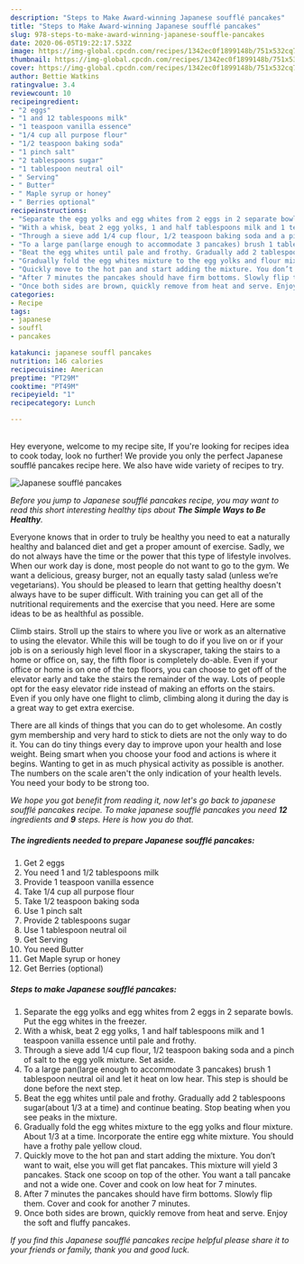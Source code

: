 ```yaml
---
description: "Steps to Make Award-winning Japanese soufflé pancakes"
title: "Steps to Make Award-winning Japanese soufflé pancakes"
slug: 978-steps-to-make-award-winning-japanese-souffle-pancakes
date: 2020-06-05T19:22:17.532Z
image: https://img-global.cpcdn.com/recipes/1342ec0f1899148b/751x532cq70/japanese-souffle-pancakes-recipe-main-photo.jpg
thumbnail: https://img-global.cpcdn.com/recipes/1342ec0f1899148b/751x532cq70/japanese-souffle-pancakes-recipe-main-photo.jpg
cover: https://img-global.cpcdn.com/recipes/1342ec0f1899148b/751x532cq70/japanese-souffle-pancakes-recipe-main-photo.jpg
author: Bettie Watkins
ratingvalue: 3.4
reviewcount: 10
recipeingredient:
- "2 eggs"
- "1 and 12 tablespoons milk"
- "1 teaspoon vanilla essence"
- "1/4 cup all purpose flour"
- "1/2 teaspoon baking soda"
- "1 pinch salt"
- "2 tablespoons sugar"
- "1 tablespoon neutral oil"
- " Serving"
- " Butter"
- " Maple syrup or honey"
- " Berries optional"
recipeinstructions:
- "Separate the egg yolks and egg whites from 2 eggs in 2 separate bowls. Put the egg whites in the freezer."
- "With a whisk, beat 2 egg yolks, 1 and half tablespoons milk and 1 teaspoon vanilla essence until pale and frothy."
- "Through a sieve add 1/4 cup flour, 1/2 teaspoon baking soda and a pinch of salt to the egg yolk mixture. Set aside."
- "To a large pan(large enough to accommodate 3 pancakes) brush 1 tablespoon neutral oil and let it heat on low hear. This step is should be done before the next step."
- "Beat the egg whites until pale and frothy. Gradually add 2 tablespoons sugar(about 1/3 at a time) and continue beating. Stop beating when you see peaks in the mixture."
- "Gradually fold the egg whites mixture to the egg yolks and flour mixture. About 1/3 at a time. Incorporate the entire egg white mixture. You should have a frothy pale yellow cloud."
- "Quickly move to the hot pan and start adding the mixture. You don’t want to wait, else you will get flat pancakes. This mixture will yield 3 pancakes. Stack one scoop on top of the other. You want a tall pancake and not a wide one. Cover and cook on low heat for 7 minutes."
- "After 7 minutes the pancakes should have firm bottoms. Slowly flip them. Cover and cook for another 7 minutes."
- "Once both sides are brown, quickly remove from heat and serve. Enjoy the soft and fluffy pancakes."
categories:
- Recipe
tags:
- japanese
- souffl
- pancakes

katakunci: japanese souffl pancakes 
nutrition: 146 calories
recipecuisine: American
preptime: "PT29M"
cooktime: "PT49M"
recipeyield: "1"
recipecategory: Lunch

---
```

<br>
Hey everyone, welcome to my recipe site, If you're looking for recipes idea to cook today, look no further! We provide you only the perfect Japanese soufflé pancakes recipe here. We also have wide variety of recipes to try.
<br>


![Japanese soufflé pancakes](https://img-global.cpcdn.com/recipes/1342ec0f1899148b/751x532cq70/japanese-souffle-pancakes-recipe-main-photo.jpg)

<i>Before you jump to Japanese soufflé pancakes recipe, you may want to read this short interesting healthy tips about <strong>The Simple Ways to Be Healthy</strong>.</i>

Everyone knows that in order to truly be healthy you need to eat a naturally healthy and balanced diet and get a proper amount of exercise. Sadly, we do not always have the time or the power that this type of lifestyle involves. When our work day is done, most people do not want to go to the gym. We want a delicious, greasy burger, not an equally tasty salad (unless we’re vegetarians). You should be pleased to learn that getting healthy doesn't always have to be super difficult. With training you can get all of the nutritional requirements and the exercise that you need. Here are some ideas to be as healthful as possible.

Climb stairs. Stroll up the stairs to where you live or work as an alternative to using the elevator. While this will be tough to do if you live on or if your job is on a seriously high level floor in a skyscraper, taking the stairs to a home or office on, say, the fifth floor is completely do-able. Even if your office or home is on one of the top floors, you can choose to get off of the elevator early and take the stairs the remainder of the way. Lots of people opt for the easy elevator ride instead of making an efforts on the stairs. Even if you only have one flight to climb, climbing along it during the day is a great way to get extra exercise. 

There are all kinds of things that you can do to get wholesome. An costly gym membership and very hard to stick to diets are not the only way to do it. You can do tiny things every day to improve upon your health and lose weight. Being smart when you choose your food and actions is where it begins. Wanting to get in as much physical activity as possible is another. The numbers on the scale aren't the only indication of your health levels. You need your body to be strong too. 


<i>We hope you got benefit from reading it, now let's go back to japanese soufflé pancakes recipe. To make japanese soufflé pancakes you need <strong>12</strong> ingredients and <strong>9</strong> steps. Here is how you do that.
</i>

##### The ingredients needed to prepare Japanese soufflé pancakes:

1. Get 2 eggs
1. You need 1 and 1/2 tablespoons milk
1. Provide 1 teaspoon vanilla essence
1. Take 1/4 cup all purpose flour
1. Take 1/2 teaspoon baking soda
1. Use 1 pinch salt
1. Provide 2 tablespoons sugar
1. Use 1 tablespoon neutral oil
1. Get  Serving
1. You need  Butter
1. Get  Maple syrup or honey
1. Get  Berries (optional)


##### Steps to make Japanese soufflé pancakes:

1. Separate the egg yolks and egg whites from 2 eggs in 2 separate bowls. Put the egg whites in the freezer.
1. With a whisk, beat 2 egg yolks, 1 and half tablespoons milk and 1 teaspoon vanilla essence until pale and frothy.
1. Through a sieve add 1/4 cup flour, 1/2 teaspoon baking soda and a pinch of salt to the egg yolk mixture. Set aside.
1. To a large pan(large enough to accommodate 3 pancakes) brush 1 tablespoon neutral oil and let it heat on low hear. This step is should be done before the next step.
1. Beat the egg whites until pale and frothy. Gradually add 2 tablespoons sugar(about 1/3 at a time) and continue beating. Stop beating when you see peaks in the mixture.
1. Gradually fold the egg whites mixture to the egg yolks and flour mixture. About 1/3 at a time. Incorporate the entire egg white mixture. You should have a frothy pale yellow cloud.
1. Quickly move to the hot pan and start adding the mixture. You don’t want to wait, else you will get flat pancakes. This mixture will yield 3 pancakes. Stack one scoop on top of the other. You want a tall pancake and not a wide one. Cover and cook on low heat for 7 minutes.
1. After 7 minutes the pancakes should have firm bottoms. Slowly flip them. Cover and cook for another 7 minutes.
1. Once both sides are brown, quickly remove from heat and serve. Enjoy the soft and fluffy pancakes.


<i>If you find this Japanese soufflé pancakes recipe helpful please share it to your friends or family, thank you and good luck.</i>
